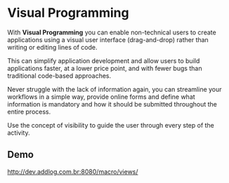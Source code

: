 # Visual Programming

With **Visual Programming** you can enable non-technical users to create applications using a visual user interface (drag-and-drop) rather than writing or editing lines of code.

This can simplify application development and allow users to build applications faster, at a lower price point, and with fewer bugs than traditional code-based approaches.

Never struggle with the lack of information again, you can streamline your workflows in a simple way, provide online forms and define what information is mandatory and how it should be submitted throughout the entire process.

Use the concept of visibility to guide the user through every step of the activity.

## Demo

http://dev.addlog.com.br:8080/macro/views/